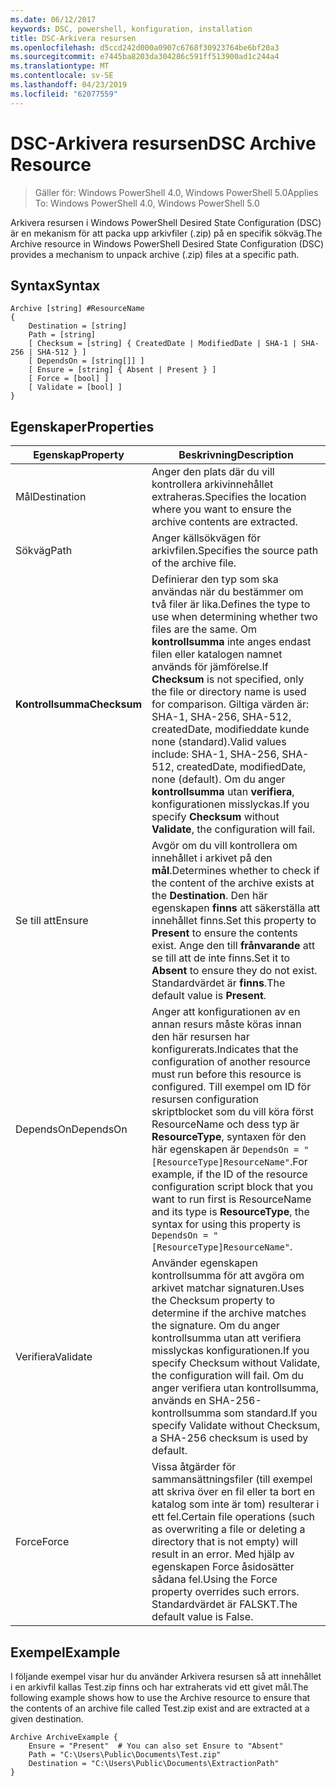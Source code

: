 ```yaml
---
ms.date: 06/12/2017
keywords: DSC, powershell, konfiguration, installation
title: DSC-Arkivera resursen
ms.openlocfilehash: d5ccd242d000a0907c6768f30923764be6bf20a3
ms.sourcegitcommit: e7445ba8203da304286c591ff513900ad1c244a4
ms.translationtype: MT
ms.contentlocale: sv-SE
ms.lasthandoff: 04/23/2019
ms.locfileid: "62077559"
---
```

# <a name="dsc-archive-resource"></a><span data-ttu-id="7e3e3-103">DSC-Arkivera resursen</span><span class="sxs-lookup"><span data-stu-id="7e3e3-103">DSC Archive Resource</span></span>

> <span data-ttu-id="7e3e3-104">Gäller för: Windows PowerShell 4.0, Windows PowerShell 5.0</span><span class="sxs-lookup"><span data-stu-id="7e3e3-104">Applies To: Windows PowerShell 4.0, Windows PowerShell 5.0</span></span>

<span data-ttu-id="7e3e3-105">Arkivera resursen i Windows PowerShell Desired State Configuration (DSC) är en mekanism för att packa upp arkivfiler (.zip) på en specifik sökväg.</span><span class="sxs-lookup"><span data-stu-id="7e3e3-105">The Archive resource in Windows PowerShell Desired State Configuration (DSC) provides a mechanism to unpack archive (.zip) files at a specific path.</span></span>

## <a name="syntax"></a><span data-ttu-id="7e3e3-106">Syntax</span><span class="sxs-lookup"><span data-stu-id="7e3e3-106">Syntax</span></span>
```MOF
Archive [string] #ResourceName
{
    Destination = [string]
    Path = [string]
    [ Checksum = [string] { CreatedDate | ModifiedDate | SHA-1 | SHA-256 | SHA-512 } ]
    [ DependsOn = [string[]] ]
    [ Ensure = [string] { Absent | Present } ]
    [ Force = [bool] ]
    [ Validate = [bool] ]
}
```

## <a name="properties"></a><span data-ttu-id="7e3e3-107">Egenskaper</span><span class="sxs-lookup"><span data-stu-id="7e3e3-107">Properties</span></span>

|  <span data-ttu-id="7e3e3-108">Egenskap</span><span class="sxs-lookup"><span data-stu-id="7e3e3-108">Property</span></span>  |  <span data-ttu-id="7e3e3-109">Beskrivning</span><span class="sxs-lookup"><span data-stu-id="7e3e3-109">Description</span></span>   |
|---|---|
| <span data-ttu-id="7e3e3-110">Mål</span><span class="sxs-lookup"><span data-stu-id="7e3e3-110">Destination</span></span>| <span data-ttu-id="7e3e3-111">Anger den plats där du vill kontrollera arkivinnehållet extraheras.</span><span class="sxs-lookup"><span data-stu-id="7e3e3-111">Specifies the location where you want to ensure the archive contents are extracted.</span></span>|
| <span data-ttu-id="7e3e3-112">Sökväg</span><span class="sxs-lookup"><span data-stu-id="7e3e3-112">Path</span></span>| <span data-ttu-id="7e3e3-113">Anger källsökvägen för arkivfilen.</span><span class="sxs-lookup"><span data-stu-id="7e3e3-113">Specifies the source path of the archive file.</span></span>|
| <span data-ttu-id="7e3e3-114">__Kontrollsumma__</span><span class="sxs-lookup"><span data-stu-id="7e3e3-114">__Checksum__</span></span>| <span data-ttu-id="7e3e3-115">Definierar den typ som ska användas när du bestämmer om två filer är lika.</span><span class="sxs-lookup"><span data-stu-id="7e3e3-115">Defines the type to use when determining whether two files are the same.</span></span> <span data-ttu-id="7e3e3-116">Om __kontrollsumma__ inte anges endast filen eller katalogen namnet används för jämförelse.</span><span class="sxs-lookup"><span data-stu-id="7e3e3-116">If __Checksum__ is not specified, only the file or directory name is used for comparison.</span></span> <span data-ttu-id="7e3e3-117">Giltiga värden är: SHA-1, SHA-256, SHA-512, createdDate, modifieddate kunde none (standard).</span><span class="sxs-lookup"><span data-stu-id="7e3e3-117">Valid values include: SHA-1, SHA-256, SHA-512, createdDate, modifiedDate, none (default).</span></span> <span data-ttu-id="7e3e3-118">Om du anger __kontrollsumma__ utan __verifiera__, konfigurationen misslyckas.</span><span class="sxs-lookup"><span data-stu-id="7e3e3-118">If you specify __Checksum__ without __Validate__, the configuration will fail.</span></span>|
| <span data-ttu-id="7e3e3-119">Se till att</span><span class="sxs-lookup"><span data-stu-id="7e3e3-119">Ensure</span></span>| <span data-ttu-id="7e3e3-120">Avgör om du vill kontrollera om innehållet i arkivet på den __mål__.</span><span class="sxs-lookup"><span data-stu-id="7e3e3-120">Determines whether to check if the content of the archive exists at the __Destination__.</span></span> <span data-ttu-id="7e3e3-121">Den här egenskapen __finns__ att säkerställa att innehållet finns.</span><span class="sxs-lookup"><span data-stu-id="7e3e3-121">Set this property to __Present__ to ensure the contents exist.</span></span> <span data-ttu-id="7e3e3-122">Ange den till __frånvarande__ att se till att de inte finns.</span><span class="sxs-lookup"><span data-stu-id="7e3e3-122">Set it to __Absent__ to ensure they do not exist.</span></span> <span data-ttu-id="7e3e3-123">Standardvärdet är __finns__.</span><span class="sxs-lookup"><span data-stu-id="7e3e3-123">The default value is __Present__.</span></span>|
| <span data-ttu-id="7e3e3-124">DependsOn</span><span class="sxs-lookup"><span data-stu-id="7e3e3-124">DependsOn</span></span> | <span data-ttu-id="7e3e3-125">Anger att konfigurationen av en annan resurs måste köras innan den här resursen har konfigurerats.</span><span class="sxs-lookup"><span data-stu-id="7e3e3-125">Indicates that the configuration of another resource must run before this resource is configured.</span></span> <span data-ttu-id="7e3e3-126">Till exempel om ID för resursen configuration skriptblocket som du vill köra först ResourceName och dess typ är __ResourceType__, syntaxen för den här egenskapen är `DependsOn = "[ResourceType]ResourceName"`.</span><span class="sxs-lookup"><span data-stu-id="7e3e3-126">For example, if the ID of the resource configuration script block that you want to run first is ResourceName and its type is __ResourceType__, the syntax for using this property is `DependsOn = "[ResourceType]ResourceName"`.</span></span>|
| <span data-ttu-id="7e3e3-127">Verifiera</span><span class="sxs-lookup"><span data-stu-id="7e3e3-127">Validate</span></span>| <span data-ttu-id="7e3e3-128">Använder egenskapen kontrollsumma för att avgöra om arkivet matchar signaturen.</span><span class="sxs-lookup"><span data-stu-id="7e3e3-128">Uses the Checksum property to determine if the archive matches the signature.</span></span> <span data-ttu-id="7e3e3-129">Om du anger kontrollsumma utan att verifiera misslyckas konfigurationen.</span><span class="sxs-lookup"><span data-stu-id="7e3e3-129">If you specify Checksum without Validate, the configuration will fail.</span></span> <span data-ttu-id="7e3e3-130">Om du anger verifiera utan kontrollsumma, används en SHA-256-kontrollsumma som standard.</span><span class="sxs-lookup"><span data-stu-id="7e3e3-130">If you specify Validate without Checksum, a SHA-256 checksum is used by default.</span></span>|
| <span data-ttu-id="7e3e3-131">Force</span><span class="sxs-lookup"><span data-stu-id="7e3e3-131">Force</span></span>| <span data-ttu-id="7e3e3-132">Vissa åtgärder för sammansättningsfiler (till exempel att skriva över en fil eller ta bort en katalog som inte är tom) resulterar i ett fel.</span><span class="sxs-lookup"><span data-stu-id="7e3e3-132">Certain file operations (such as overwriting a file or deleting a directory that is not empty) will result in an error.</span></span> <span data-ttu-id="7e3e3-133">Med hjälp av egenskapen Force åsidosätter sådana fel.</span><span class="sxs-lookup"><span data-stu-id="7e3e3-133">Using the Force property overrides such errors.</span></span> <span data-ttu-id="7e3e3-134">Standardvärdet är FALSKT.</span><span class="sxs-lookup"><span data-stu-id="7e3e3-134">The default value is False.</span></span>|

## <a name="example"></a><span data-ttu-id="7e3e3-135">Exempel</span><span class="sxs-lookup"><span data-stu-id="7e3e3-135">Example</span></span>

<span data-ttu-id="7e3e3-136">I följande exempel visar hur du använder Arkivera resursen så att innehållet i en arkivfil kallas Test.zip finns och har extraherats vid ett givet mål.</span><span class="sxs-lookup"><span data-stu-id="7e3e3-136">The following example shows how to use the Archive resource to ensure that the contents of an archive file called Test.zip exist and are extracted at a given destination.</span></span>

```
Archive ArchiveExample {
    Ensure = "Present"  # You can also set Ensure to "Absent"
    Path = "C:\Users\Public\Documents\Test.zip"
    Destination = "C:\Users\Public\Documents\ExtractionPath"
}
```